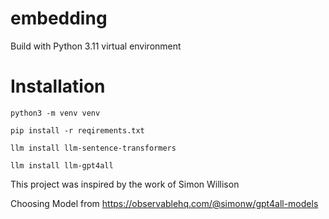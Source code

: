 # embedding

Build with Python 3.11 virtual environment

# Installation

``python3 -m venv venv``

``pip install -r reqirements.txt``

``llm install llm-sentence-transformers``

``llm install llm-gpt4all``

This project was inspired by the work of Simon Willison

Choosing Model from https://observablehq.com/@simonw/gpt4all-models 
